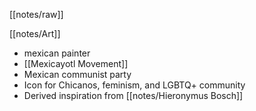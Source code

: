 ---
---
[[notes/raw]]

[[notes/Art]]

* mexican painter
* [[Mexicayotl Movement]]
* Mexican communist party
* Icon for Chicanos, feminism, and LGBTQ+ community
* Derived inspiration from [[notes/Hieronymus Bosch]]
